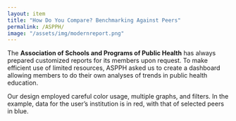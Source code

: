 ```yaml
---
layout: item
title: "How Do You Compare? Benchmarking Against Peers"
permalink: /ASPPH/
image: "/assets/img/modernreport.png"
---
```

The **Association of Schools and Programs of Public Health** has always prepared customized reports for its members upon request. To make efficient use of limited resources, ASPPH asked us to create a dashboard allowing members to do their own analyses of trends in public health education.

Our design employed careful color usage, multiple graphs, and filters. In the example, data for the user’s institution is in red, with that of selected peers in blue.
